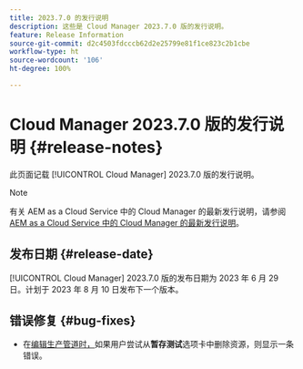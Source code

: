 ```yaml
---
title: 2023.7.0 的发行说明
description: 这些是 Cloud Manager 2023.7.0 版的发行说明。
feature: Release Information
source-git-commit: d2c4503fdcccb62d2e25799e81f1ce823c2b1cbe
workflow-type: ht
source-wordcount: '106'
ht-degree: 100%

---
```



# Cloud Manager 2023.7.0 版的发行说明 {#release-notes}

此页面记载 [!UICONTROL Cloud Manager] 2023.7.0 版的发行说明。

>[!NOTE]
>
>有关 AEM as a Cloud Service 中的 Cloud Manager 的最新发行说明，请参阅 [AEM as a Cloud Service 中的 Cloud Manager 的最新发行说明](https://experienceleague.adobe.com/docs/experience-manager-cloud-service/content/implementing/using-cloud-manager/release-notes-cloud-manager/release-notes-cm-current.html)。

## 发布日期 {#release-date}

[!UICONTROL Cloud Manager] 2023.7.0 版的发布日期为 2023 年 6 月 29 日。计划于 2023 年 8 月 10 日发布下一个版本。

## 错误修复 {#bug-fixes}

* 在[编辑生产管道时，](/help/using/managing-pipelines.md#editing-pipelines)如果用户尝试从&#x200B;**暂存测试**&#x200B;选项卡中删除资源，则显示一条错误。
